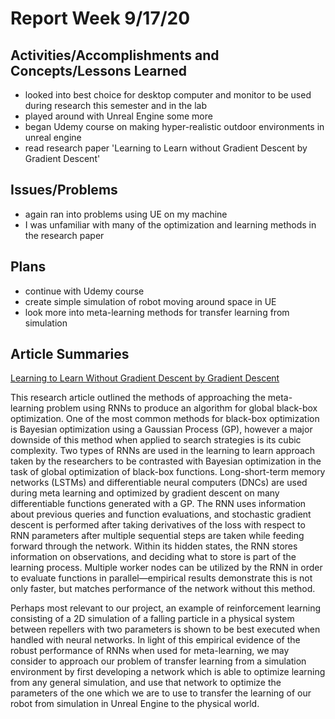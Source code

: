# Report Week 9/17/20
## Activities/Accomplishments and Concepts/Lessons Learned
* looked into best choice for desktop computer and monitor to be used during research this semester and in the lab
* played around with Unreal Engine some more
* began Udemy course on making hyper-realistic outdoor environments in unreal engine
* read research paper 'Learning to Learn without Gradient Descent by Gradient Descent'
## Issues/Problems
* again ran into problems using UE on my machine
* I was unfamiliar with many of the optimization and learning methods in the research paper
## Plans
* continue with Udemy course
* create simple simulation of robot moving around space in UE
* look more into meta-learning methods for transfer learning from simulation
## Article Summaries
[Learning to Learn Without Gradient Descent by Gradient Descent](http://papers.nips.cc/paper/6461-learning-to-learn-by-gradient-descent-by-gradient-descent.pdf)

This research article outlined the methods of approaching the meta-learning problem using RNNs to produce an algorithm for global black-box optimization. One of the most common methods for black-box optimization is Bayesian optimization using a Gaussian Process (GP), however a major downside of this method when applied to search strategies is its cubic complexity. Two types of RNNs are used in the learning to learn approach taken by the researchers to be contrasted with Bayesian optimization in the task of global optimization of black-box functions. Long-short-term memory networks (LSTMs) and differentiable neural computers (DNCs) are used during meta learning and optimized by gradient descent on many differentiable functions generated with a GP. The RNN uses information about previous queries and function evaluations, and stochastic gradient descent is performed after taking derivatives of the loss with respect to RNN parameters after multiple sequential steps are taken while feeding forward through the network. Within its hidden states, the RNN stores information on observations, and deciding what to store is part of the learning process. Multiple worker nodes can be utilized by the RNN in order to evaluate functions in parallel—empirical results demonstrate this is not only faster, but matches performance of the network without this method. 

Perhaps most relevant to our project, an example of reinforcement learning consisting of a 2D simulation of a falling particle in a physical system between repellers with two parameters is shown to be best executed when handled with neural networks. In light of this empirical evidence of the robust performance of RNNs when used for meta-learning, we may consider to approach our problem of transfer learning from a simulation environment by first developing a network which is able to optimize learning from any general simulation, and use that network to optimize the parameters of the one which we are to use to transfer the learning of our robot from simulation in Unreal Engine to the physical world.
